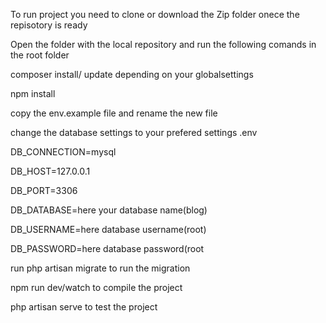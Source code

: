 To run project you need to clone or download the Zip folder onece the repisotory is ready 


Open the folder with the local repository and run the following comands in the root folder


composer install/ update depending on your globalsettings


npm install


copy the env.example file and rename the new file  

change the database settings to  your prefered settings
.env

DB_CONNECTION=mysql

DB_HOST=127.0.0.1

DB_PORT=3306

DB_DATABASE=here your database name(blog)

DB_USERNAME=here database username(root)

DB_PASSWORD=here database password(root


run php artisan migrate to run the migration

npm run dev/watch to compile the project

php artisan serve to test the project
